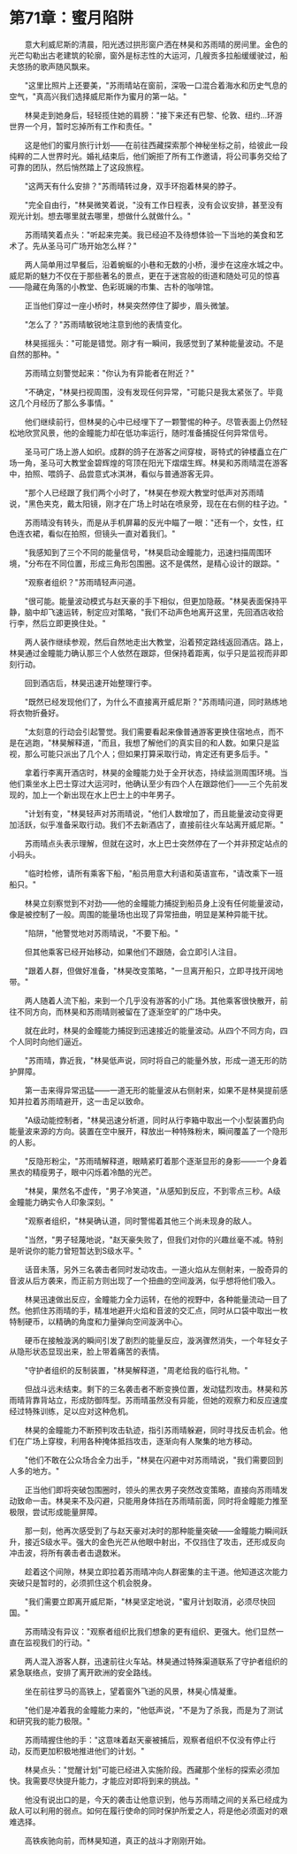 # 第71章：蜜月陷阱

　　意大利威尼斯的清晨，阳光透过拱形窗户洒在林昊和苏雨晴的房间里。金色的光芒勾勒出古老建筑的轮廓，窗外是标志性的大运河，几艘贡多拉船缓缓驶过，船夫悠扬的歌声随风飘来。

　　"这里比照片上还要美，"苏雨晴站在窗前，深吸一口混合着海水和历史气息的空气，"真高兴我们选择威尼斯作为蜜月的第一站。"

　　林昊走到她身后，轻轻揽住她的肩膀："接下来还有巴黎、伦敦、纽约...环游世界一个月，暂时忘掉所有工作和责任。"

　　这是他们的蜜月旅行计划——在前往西藏探索那个神秘坐标之前，给彼此一段纯粹的二人世界时光。婚礼结束后，他们婉拒了所有工作邀请，将公司事务交给了可靠的团队，然后悄然踏上了这段旅程。

　　"这两天有什么安排？"苏雨晴转过身，双手环抱着林昊的脖子。

　　"完全自由行，"林昊微笑着说，"没有工作日程表，没有会议安排，甚至没有观光计划。想去哪里就去哪里，想做什么就做什么。"

　　苏雨晴笑着点头："听起来完美。我已经迫不及待想体验一下当地的美食和艺术了。先从圣马可广场开始怎么样？"

　　两人简单用过早餐后，沿着蜿蜒的小巷和无数的小桥，漫步在这座水城之中。威尼斯的魅力不仅在于那些著名的景点，更在于迷宫般的街道和随处可见的惊喜——隐藏在角落的小教堂、色彩斑斓的市集、古朴的咖啡馆。

　　正当他们穿过一座小桥时，林昊突然停住了脚步，眉头微皱。

　　"怎么了？"苏雨晴敏锐地注意到他的表情变化。

　　林昊摇摇头："可能是错觉。刚才有一瞬间，我感觉到了某种能量波动。不是自然的那种。"

　　苏雨晴立刻警觉起来："你认为有异能者在附近？"

　　"不确定，"林昊扫视周围，没有发现任何异常，"可能只是我太紧张了。毕竟这几个月经历了那么多事情。"

　　他们继续前行，但林昊的心中已经埋下了一颗警惕的种子。尽管表面上仍然轻松地欣赏风景，他的金瞳能力却在低功率运行，随时准备捕捉任何异常信号。

　　圣马可广场上游人如织。成群的鸽子在游客之间穿梭，哥特式的钟楼矗立在广场一角，圣马可大教堂金碧辉煌的穹顶在阳光下熠熠生辉。林昊和苏雨晴混在游客中，拍照、喂鸽子、品尝意式冰淇淋，看似与普通游客无异。

　　"那个人已经跟了我们两个小时了，"林昊在参观大教堂时低声对苏雨晴说，"黑色夹克，戴太阳镜，刚才在广场上时站在喷泉旁，现在在右侧的柱子边。"

　　苏雨晴没有转头，而是从手机屏幕的反光中瞄了一眼："还有一个，女性，红色连衣裙，看似在拍照，但镜头一直对着我们。"

　　"我感知到了三个不同的能量信号，"林昊启动金瞳能力，迅速扫描周围环境，"分布在不同位置，形成三角形包围圈。这不是偶然，是精心设计的跟踪。"

　　"观察者组织？"苏雨晴轻声问道。

　　"很可能。能量波动模式与赵天豪的手下相似，但更加隐蔽。"林昊表面保持平静，脑中却飞速运转，制定应对策略，"我们不动声色地离开这里，先回酒店收拾行李，然后立即更换住处。"

　　两人装作继续参观，然后自然地走出大教堂，沿着预定路线返回酒店。路上，林昊通过金瞳能力确认那三个人依然在跟踪，但保持着距离，似乎只是监视而非即刻行动。

　　回到酒店后，林昊迅速开始整理行李。

　　"既然已经发现他们了，为什么不直接离开威尼斯？"苏雨晴问道，同时熟练地将衣物折叠好。

　　"太刻意的行动会引起警觉。我们需要看起来像普通游客更换住宿地点，而不是在逃跑，"林昊解释道，"而且，我想了解他们的真实目的和人数。如果只是监视，那么可能只派出了几个人；但如果打算采取行动，肯定还有更多后手。"

　　拿着行李离开酒店时，林昊的金瞳能力处于全开状态，持续监测周围环境。当他们乘坐水上巴士穿过大运河时，他确认至少有四个人在跟踪他们——三个先前发现的，加上一个新出现在水上巴士上的中年男子。

　　"计划有变，"林昊轻声对苏雨晴说，"他们人数增加了，而且能量波动变得更加活跃，似乎准备采取行动。我们不去新酒店了，直接前往火车站离开威尼斯。"

　　苏雨晴点头表示理解，但就在这时，水上巴士突然停在了一个并非预定站点的小码头。

　　"临时检修，请所有乘客下船，"船员用意大利语和英语宣布，"请改乘下一班船只。"

　　林昊立刻察觉到不对劲——他的金瞳能力捕捉到船员身上没有任何能量波动，像是被控制了一般。周围的能量场也出现了异常扭曲，明显是某种异能干扰。

　　"陷阱，"他警觉地对苏雨晴说，"不要下船。"

　　但其他乘客已经开始移动，如果他们不跟随，会立即引人注目。

　　"跟着人群，但做好准备，"林昊改变策略，"一旦离开船只，立即寻找开阔地带。"

　　两人随着人流下船，来到一个几乎没有游客的小广场。其他乘客很快散开，前往不同方向，而林昊和苏雨晴则被留在了逐渐空旷的广场中央。

　　就在此时，林昊的金瞳能力捕捉到迅速接近的能量波动。从四个不同方向，四个人同时向他们逼近。

　　"苏雨晴，靠近我，"林昊低声说，同时将自己的能量外放，形成一道无形的防护屏障。

　　第一击来得异常迅猛——一道无形的能量波从右侧射来，如果不是林昊提前感知并拉着苏雨晴避开，这一击足以致命。

　　"A级动能控制者，"林昊迅速分析道，同时从行李箱中取出一个小型装置扔向能量波来源的方向。装置在空中展开，释放出一种特殊粉末，瞬间覆盖了一个隐形的人影。

　　"反隐形粉尘，"苏雨晴解释道，眼睛紧盯着那个逐渐显形的身影——一个身着黑衣的精瘦男子，眼中闪烁着冷酷的光芒。

　　"林昊，果然名不虚传，"男子冷笑道，"从感知到反应，不到零点三秒。A级金瞳能力确实令人印象深刻。"

　　"观察者组织，"林昊确认道，同时警惕着其他三个尚未现身的敌人。

　　"当然，"男子轻蔑地说，"赵天豪失败了，但我们对你的兴趣丝毫不减。特别是听说你的能力曾短暂达到S级水平。"

　　话音未落，另外三名袭击者同时发动攻击。一道火焰从左侧射来，一股奇异的音波从后方袭来，而正前方则出现了一个扭曲的空间漩涡，似乎想将他们吸入。

　　林昊迅速做出反应，金瞳能力全力运转，在他的视野中，各种能量流动一目了然。他抓住苏雨晴的手，精准地避开火焰和音波的交汇点，同时从口袋中取出一枚特制硬币，以精确的角度和力量弹向空间漩涡中心。

　　硬币在接触漩涡的瞬间引发了剧烈的能量反应，漩涡骤然消失，一个年轻女子从隐形状态显现出来，脸上带着痛苦的表情。

　　"守护者组织的反制装置，"林昊解释道，"周老给我的临行礼物。"

　　但战斗远未结束。剩下的三名袭击者不断变换位置，发动猛烈攻击。林昊和苏雨晴背靠背站立，形成防御阵型。苏雨晴虽然没有异能，但她的观察力和反应速度经过特殊训练，足以应对这种危机。

　　林昊的金瞳能力不断预判攻击轨迹，指引苏雨晴躲避，同时寻找反击机会。他们在广场上穿梭，利用各种掩体抵挡攻击，逐渐向有人聚集的地方移动。

　　"他们不敢在公众场合全力出手，"林昊在闪避中对苏雨晴说，"我们需要回到人多的地方。"

　　正当他们即将突破包围圈时，领头的黑衣男子突然改变策略，直接向苏雨晴发动致命一击。林昊来不及闪避，只能用身体挡在苏雨晴前面，同时将金瞳能力推至极限，尝试形成能量屏障。

　　那一刻，他再次感受到了与赵天豪对决时的那种能量突破——金瞳能力瞬间跃升，接近S级水平。强大的金色光芒从他眼中射出，不仅挡住了攻击，还形成反向冲击波，将所有袭击者击退数米。

　　趁着这个间隙，林昊立即拉着苏雨晴冲向人群密集的主干道。他知道这次能力突破只是暂时的，必须抓住这个机会脱身。

　　"我们需要立即离开威尼斯，"林昊坚定地说，"蜜月计划取消，必须尽快回国。"

　　苏雨晴没有异议："观察者组织比我们想象的更有组织、更强大。他们显然一直在监视我们的行动。"

　　两人混入游客人群，迅速前往火车站。林昊通过特殊渠道联系了守护者组织的紧急联络点，安排了离开欧洲的安全路线。

　　坐在前往罗马的高铁上，望着窗外飞逝的风景，林昊心情凝重。

　　"他们是冲着我的金瞳能力来的，"他低声说，"不是为了杀我，而是为了测试和研究我的能力极限。"

　　苏雨晴握住他的手："这意味着赵天豪被捕后，观察者组织不仅没有停止行动，反而更加积极地推进他们的计划。"

　　林昊点头："觉醒计划"可能已经进入实施阶段。西藏那个坐标的探索必须加快。我需要尽快提升能力，才能应对即将到来的挑战。"

　　他没有说出口的是，今天的袭击让他意识到，他与苏雨晴之间的关系已经成为敌人可以利用的弱点。如何在履行使命的同时保护所爱之人，将是他必须面对的艰难选择。

　　高铁疾驰向前，而林昊知道，真正的战斗才刚刚开始。 